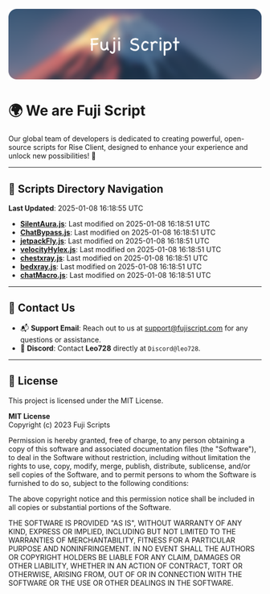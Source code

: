 ![Banner](.github/b.webp)

# 🌍 **We are Fuji Script**

Our global team of developers is dedicated to creating powerful, open-source scripts for Rise Client, designed to enhance your experience and unlock new possibilities! 🌟

---
<!-- SCRIPTS_NAVIGATION_START -->
## 📂 **Scripts Directory Navigation**

**Last Updated**: 2025-01-08 16:18:55 UTC

- **[SilentAura.js](scripts/SilentAura.js)**: Last modified on 2025-01-08 16:18:51 UTC
- **[ChatBypass.js](scripts/ChatBypass.js)**: Last modified on 2025-01-08 16:18:51 UTC
- **[jetpackFly.js](scripts/jetpackFly.js)**: Last modified on 2025-01-08 16:18:51 UTC
- **[velocityHylex.js](scripts/velocityHylex.js)**: Last modified on 2025-01-08 16:18:51 UTC
- **[chestxray.js](scripts/chestxray.js)**: Last modified on 2025-01-08 16:18:51 UTC
- **[bedxray.js](scripts/bedxray.js)**: Last modified on 2025-01-08 16:18:51 UTC
- **[chatMacro.js](scripts/chatMacro.js)**: Last modified on 2025-01-08 16:18:51 UTC

<!-- SCRIPTS_NAVIGATION_END -->

---

## 💬 **Contact Us**  
- 📬 **Support Email**: Reach out to us at [support@fujiscript.com](mailto:support@fujiscript.com) for any questions or assistance.  
- 💬 **Discord**: Contact **Leo728** directly at `Discord@leo728`.

---

## 📜 **License**

This project is licensed under the MIT License.  

**MIT License**  
Copyright (c) 2023 Fuji Scripts  

Permission is hereby granted, free of charge, to any person obtaining a copy of this software and associated documentation files (the "Software"), to deal in the Software without restriction, including without limitation the rights to use, copy, modify, merge, publish, distribute, sublicense, and/or sell copies of the Software, and to permit persons to whom the Software is furnished to do so, subject to the following conditions:  

The above copyright notice and this permission notice shall be included in all copies or substantial portions of the Software.  

THE SOFTWARE IS PROVIDED "AS IS", WITHOUT WARRANTY OF ANY KIND, EXPRESS OR IMPLIED, INCLUDING BUT NOT LIMITED TO THE WARRANTIES OF MERCHANTABILITY, FITNESS FOR A PARTICULAR PURPOSE AND NONINFRINGEMENT. IN NO EVENT SHALL THE AUTHORS OR COPYRIGHT HOLDERS BE LIABLE FOR ANY CLAIM, DAMAGES OR OTHER LIABILITY, WHETHER IN AN ACTION OF CONTRACT, TORT OR OTHERWISE, ARISING FROM, OUT OF OR IN CONNECTION WITH THE SOFTWARE OR THE USE OR OTHER DEALINGS IN THE SOFTWARE.  
